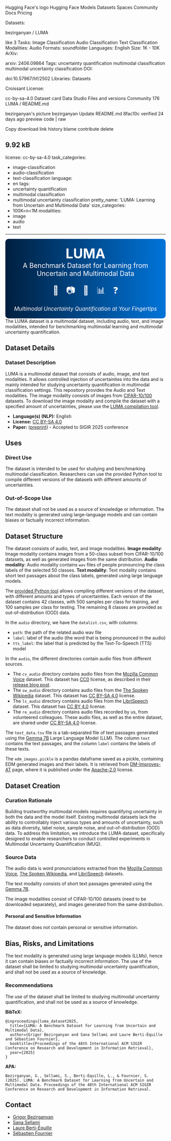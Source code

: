 Hugging Face's logo
Hugging Face
Models
Datasets
Spaces
Community
Docs
Pricing



Datasets:

bezirganyan
/
LUMA 

like
3
Tasks:
Image Classification
Audio Classification
Text Classification
Modalities:
Audio
Formats:
soundfolder
Languages:
English
Size:
1K - 10K
ArXiv:

arxiv:
2406.09864
Tags:
uncertainty quantification
multimodal classification
multimodal uncertainty classification
DOI:

doi:10.57967/hf/2502
Libraries:
Datasets

Croissant
License:

cc-by-sa-4.0
Dataset card
Data Studio
Files and versions
Community
176
LUMA
/
README.md

bezirganyan's picture
bezirganyan
Update README.md
8fac10c
verified
24 days ago
preview
code
|
raw

Copy download link
history
blame
contribute
delete

9.92 kB
---
license: cc-by-sa-4.0
task_categories:
- image-classification
- audio-classification
- text-classification
language:
- en
tags:
- uncertainty quantification
- multimodal classification
- multimodal uncertainty classification
pretty_name: 'LUMA: Learning from Uncertain and Multimodal Data'
size_categories:
- 100K<n<1M
modalities:
- image
- audio
- text
---
<!-- # LUMA: A Benchmark Dataset for Learning from Uncertain and Multimodal Data -->

<!-- Provide a quick summary of the dataset. -->
<div style="text-align: center; background: linear-gradient(to right, #001f3f, #0074D9); padding: 20px; border-radius: 10px; color: white;">
    <h1 style="font-size: 3em; margin: 0; color: white;">LUMA</h1>
    <p style="font-size: 1.5em; margin: 0;">A Benchmark Dataset for Learning from Uncertain and Multimodal Data</p>
    <div style="margin: 20px 0;">
        <span style="font-size: 2em; margin: 0 10px;">📄</span>
        <span style="font-size: 2em; margin: 0 10px;">📷</span>
        <span style="font-size: 2em; margin: 0 10px;">🎵</span>
        <span style="font-size: 2em; margin: 0 10px;">📊</span>
        <span style="font-size: 2em; margin: 0 10px;">❓</span>
    </div>
    <p style="font-style: italic; font-size: 1.2em; margin: 0;">Multimodal Uncertainty Quantification at Your Fingertips</p>
</div>
The LUMA dataset is a multimodal dataset, including audio, text, and image modalities, intended for benchmarking multimodal learning and multimodal uncertainty quantification.

## Dataset Details

### Dataset Description

<!-- Provide a longer summary of what this dataset is. -->
LUMA is a multimodal dataset that consists of audio, image, and text modalities. It allows controlled injection of uncertainties into the data and is mainly intended for studying uncertainty quantification in multimodal classification settings. 
This repository provides the Audio and Text modalities. The image modality consists of images from [CIFAR-10/100](https://www.cs.toronto.edu/~kriz/cifar.html) datasets. 
To download the image modality and compile the dataset with a specified amount of uncertainties, please use the [LUMA compilation tool](https://github.com/bezirganyan/LUMA). 

<!-- - **Curated by:** [More Information Needed] -->
<!-- - **Funded by [optional]:** [More Information Needed] -->
<!-- - **Shared by [optional]:** [More Information Needed] -->
- **Language(s) (NLP):** English
- **License:** [CC BY-SA 4.0](https://creativecommons.org/licenses/by-sa/4.0/)
- **Paper:** ([preprint](https://arxiv.org/abs/2406.09864)) - Accepted to SIGIR 2025 conference

<!-- ### Dataset Sources
 -->
<!-- Provide the basic links for the dataset. -->

<!-- - **Repository:** [More Information Needed] -->
<!-- - **Demo [optional]:** [More Information Needed] -->

## Uses

<!-- Address questions around how the dataset is intended to be used. -->

### Direct Use

The dataset is intended to be used for studying and benchmarking multimodal classification. Researchers can use the provided Python tool to compile different versions of the datasets with different amounts of uncertainties. 

### Out-of-Scope Use

The dataset shall not be used as a source of knowledge or information. The text modality is generated using large-language models and can contain biases or factually incorrect information. 
<!-- This section addresses misuse, malicious use, and uses that the dataset will not work well for. -->

## Dataset Structure

<!-- This section provides a description of the dataset fields, and additional information about the dataset structure such as criteria used to create the splits, relationships between data points, etc. -->
The dataset consists of audio, text, and image modalities.
**Image modality**: Image modality contains images from a 50-class subset from CIFAR-10/100 datasets, as well as generated images from the same distribution. 
**Audio modality**: Audio modality contains `wav` files of people pronouncing the class labels of the selected 50 classes.
**Text modality**: Text modality contains short text passages about the class labels, generated using large language models. 

The [provided Python tool](https://github.com/bezirganyan/LUMA) allows compiling different versions of the dataset, with different amounts and types of uncertainties. Each version of the dataset contains 42 classes, with 500 samples per class for training, and 100 samples per class for testing. The remaining 8 classes are provided as out-of-distribution (OOD) data. 

In the `audio` directory, we have the `datalist.csv`, with columns:
* `path`: the path of the related audio wav file
* `label`: label of the audio (the word that is being pronounced in the audio)
* `tts_label`: the label that is predicted by the Text-To-Speech (TTS) model

In the `audio`, the different directories contain audio files from different sources. 
* The `cv_audio` directory contains audio files from the [Mozilla Common Voice](https://commonvoice.mozilla.org/en/datasets) dataset. This dataset has [CC0](https://creativecommons.org/public-domain/cc0/) license, as described in their [release blog post](https://blog.mozilla.org/en/mozilla/news/sharing-our-common-voices-mozilla-releases-the-largest-to-date-public-domain-transcribed-voice-dataset/).
* The `sw_audio` directory contains audio files from the [The Spoken Wikipedia](https://nats.gitlab.io/swc/) dataset. This dataset has [CC BY-SA 4.0](https://creativecommons.org/licenses/by-sa/4.0/) license.
* The `ls_audio` directory contains audio files from the [LibriSpeech](https://www.openslr.org/12) dataset. This dataset has [CC BY 4.0](https://creativecommons.org/licenses/by/4.0/) license.
* The `re_audio` directory contains audio files recorded by us, from volunteered colleagues. These audio files, as well as the entire dataset, are shared under [CC BY-SA 4.0](https://creativecommons.org/licenses/by-sa/4.0/) license.

The `text_data.tsv` file is a tab-separated file of text passages generated using the [Gemma 7B](https://huggingface.co/google/gemma-7b-it) Large Language Model (LLM). 
The column `text` contains the text passages, and the column `label` contains the labels of these texts. 

The `edm_images.pickle` is a pandas dataframe saved as a pickle, containing EDM generated images and their labels. It is retrieved from [DM-Improves-AT](https://huggingface.co/datasets/P2333/DM-Improves-AT) page, where it is published under the [Apache-2.0](https://apache.org/licenses/LICENSE-2.0) license. 

## Dataset Creation

### Curation Rationale

Building trustworthy multimodal models requires quantifying uncertainty in both the data and the model itself. Existing multimodal datasets lack the ability to controllably inject various types and amounts of uncertainty, such as data diversity, label noise, sample noise, and out-of-distribution (OOD) data. To address this limitation, we introduce the LUMA dataset, specifically designed to enable researchers to conduct controlled experiments in Multimodal Uncertainty Quantification (MUQ).

### Source Data

The audio data is word pronunciations extracted from the [Mozilla Common Voice](https://commonvoice.mozilla.org/en/datasets), [The Spoken Wikipedia](https://nats.gitlab.io/swc/), and [LibriSpeech](https://www.openslr.org/12) datasets. 

The text modality consists of short text passages generated using the [Gemma 7B](https://huggingface.co/google/gemma-7b-it).

The image modalities consist of CIFAR-10/100 datasets (need to be downloaded separately), and images generated from the same distribution. 
<!-- This section describes the source data (e.g. news text and headlines, social media posts, translated sentences, ...). -->

<!-- #### Data Collection and Processing -->

<!-- This section describes the data collection and processing process such as data selection criteria, filtering and normalization methods, tools and libraries used, etc. -->

<!-- [More Information Needed] -->

<!-- #### Who are the source data producers? -->

<!-- This section describes the people or systems who originally created the data. It should also include self-reported demographic or identity information for the source data creators if this information is available. -->

#### Personal and Sensitive Information

The dataset does not contain personal or sensitive information.

## Bias, Risks, and Limitations

<!-- This section is meant to convey both technical and sociotechnical limitations. -->

The text modality is generated using large language models (LLMs), hence it can contain biases or factually incorrect information. The use of the dataset shall be limited to studying multimodal uncertainty quantification, and shall not be used as a source of knowledge. 

### Recommendations

<!-- This section is meant to convey recommendations with respect to the bias, risk, and technical limitations. -->

The use of the dataset shall be limited to studying multimodal uncertainty quantification, and shall not be used as a source of knowledge. 

**BibTeX:**

```
@inproceedings{luma_dataset2025,
  title={LUMA: A Benchmark Dataset for Learning from Uncertain and Multimodal Data}, 
  author={Grigor Bezirganyan and Sana Sellami and Laure Berti-Équille and Sébastien Fournier},
  booktitle={Proceedings of the 48th International ACM SIGIR Conference on Research and Development in Information Retrieval},
  year={2025}
}
```

**APA:**

```
Bezirganyan, G., Sellami, S., Berti-Équille, L., & Fournier, S. (2025). LUMA: A Benchmark Dataset for Learning from Uncertain and Multimodal Data. Proceedings of the 48th International ACM SIGIR Conference on Research and Development in Information Retrieval.
```

## Contact

* <a href="mailto:grigor.bezirganyan98@gmail.com">Grigor Bezirganyan</a>
* <a href="mailto:sana.sellami@univ-amu.fr">Sana Sellami</a>
* <a href="mailto:laure.berti@ird.fr">Laure Berti-Équille</a>
* <a href="mailto:sebastien.fournier@univ-amu.fr">Sébastien Fournier</a>

